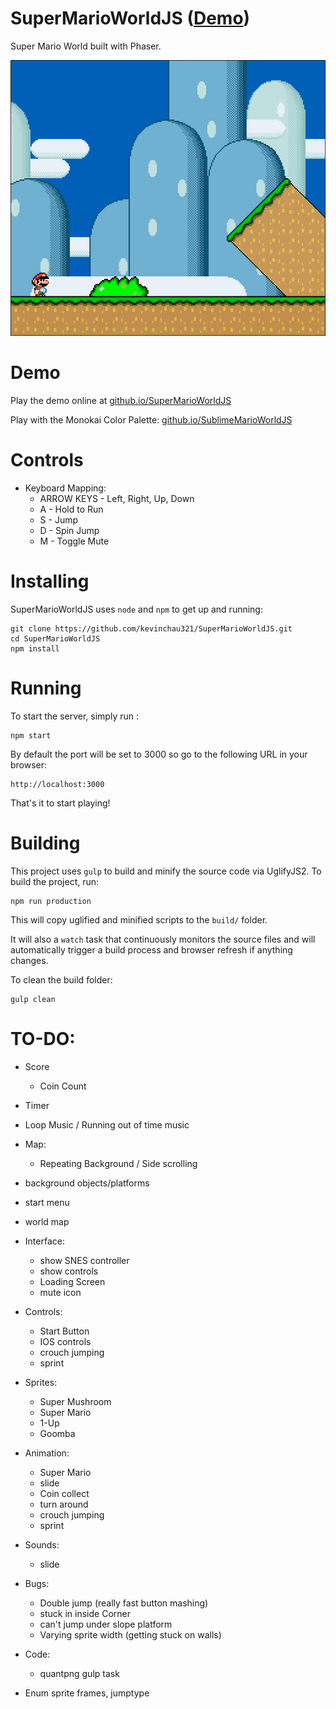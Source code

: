 # SuperMarioWorldJS ([Demo](https://kevinchau321.github.io/SuperMarioWorldJS/))
Super Mario World built with Phaser.

<p align="center">
  <img src="static/screenshots/1.png?raw=true" alt="Screenshot"/>
</p>

# Demo
Play the demo online at <a href="https://kevinchau321.github.io/SuperMarioWorldJS/">github.io/SuperMarioWorldJS</a>

Play with the Monokai Color Palette: <a href="https://kevinchau321.github.io/SublimeMarioWorldJS/">github.io/SublimeMarioWorldJS</a>

# Controls
* Keyboard Mapping:
  * ARROW KEYS - Left, Right, Up, Down
  * A - Hold to Run
  * S - Jump
  * D - Spin Jump
  * M - Toggle Mute


# Installing
SuperMarioWorldJS uses `node` and `npm` to get up and running:

    git clone https://github.com/kevinchau321/SuperMarioWorldJS.git
    cd SuperMarioWorldJS
    npm install

# Running
To start the server, simply run :

    npm start

By default the port will be set to 3000 so go to the following URL in your browser:

    http://localhost:3000

That's it to start playing!

# Building
This project uses `gulp` to build and minify the source code via UglifyJS2.
To build the project, run:

    npm run production

This will copy uglified and minified scripts to the `build/` folder.

It will also a `watch` task that continuously monitors the source files and will automatically trigger a build process and browser refresh if anything changes.

To clean the build folder:

    gulp clean

# TO-DO:
  * Score
    * Coin Count
  * Timer
  * Loop Music / Running out of time music
  * Map:
    * Repeating Background / Side scrolling
  * background objects/platforms
  * start menu
  * world map
  * Interface:
    * show SNES controller
    * show controls
    * Loading Screen
    * mute icon

  * Controls:
    * Start Button
    * IOS controls
    * crouch jumping
    * sprint

  * Sprites:
    * Super Mushroom
    * Super Mario
    * 1-Up
    * Goomba

  * Animation:
    * Super Mario
    * slide
    * Coin collect
    * turn around
    * crouch jumping
    * sprint

  * Sounds:
    * slide

  * Bugs:
    * Double jump (really fast button mashing)
    * stuck in inside Corner
    * can't jump under slope platform
    * Varying sprite width (getting stuck on walls)

  * Code:
    * quantpng gulp task

  * Enum sprite frames, jumptype
